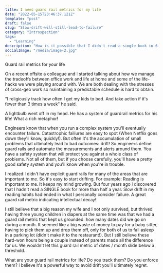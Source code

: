 ```yaml
---
title: I need guard rail metrics for my life
date: "2022-05-15T23:46:37.121Z"
template: "post"
draft: false
slug: "Slow-drift-will-still-lead-to-failure"
category: "Introspection"
tags:
  - "Learning"
description: "How is it possible that I didn't read a single book in 6 months even though I consider reading foundational to my personal growth?"
socialImage: "/media/image-2.jpg"
---
```


Guard rail metrics for your life

On a recent offsite a colleague and I started talking about how we manage the tradeoffs between office work and life at home and some of the life-hacks we were playing around with. We are both dealing with the stresses of cross-geo work so maintaining a predictable schedule is hard to obtain.

"I religiously track how often I get my kids to bed. And take action if it's fewer than 3 times a week" he said.

A lightbulb went off in my head. He has a system of guardrail metrics for his life! What a rich metaphor!

Engineers know that when you run a complex system you'll eventually encounter failure. Catastrophic failiures are easy to spot (When Netflix goes down they'll know, quickly!). But often it's the accumulation of small problems that ultimately lead to bad outcomes: drift! So engineers define guard rails and automate the measurements and alerts around them. You have a safety system that will protect you against a whole class of problems. Not all of them, but if you choose carefully, you'll have a pretty good safety system and you'll know when you're in trouble.

I realized I didn't have explicit guard rails for many of the areas that are important to me. So it's easy to start drifting. For example: Reading is important to me. It keeps my mind growing. But four years ago I discovered that I hadn't read a SINGLE book for more than half a year. Slow drift in my reading habits had ended in what I personally consider failure. A great guard rail metric indicating intellectual decay!

I still believe that a big reason my wife and I not only survived, but thrived having three young children in diapers at the same time was that we had a guard rail metric that kept us grounded: how many dates did we go on during a month. It seemed like a big waste of money to pay for a baby sitter, having to pick them up and drop them off, only for both of us to fall asleep in a parking lot (didn't make it to the restaurant!). But I still believe these hard-won hours being a couple instead of parents made all the difference for us. We wouldn't let this guard rail metric of dates / month slide below a threshold. 

What are your guard rail metrics for life? Do you track them? Do you enforce them? 
I believe it's a powerful way to avoid drift you'll ultimately regret.

